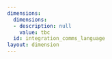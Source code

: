 ```yaml
---
dimensions:
  dimensions:
  - description: null
    value: tbc
  id: integration_comms_language
layout: dimension
---
```

